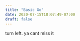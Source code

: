 ```yaml
---
title: "Basic Go"
date: 2020-07-15T18:07:49-07:00
draft: false
---
```


turn left. ya cant miss it

